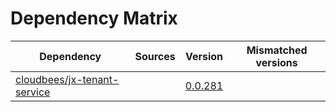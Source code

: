 # Dependency Matrix

Dependency | Sources | Version | Mismatched versions
---------- | ------- | ------- | -------------------
[cloudbees/jx-tenant-service](https://github.com/cloudbees/jx-tenant-service) |  | [0.0.281](https://github.com/cloudbees/jx-tenant-service/releases/tag/v0.0.281) | 
